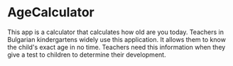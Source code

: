 # AgeCalculator
This app is a calculator that calculates how old are you today.
Teachers in Bulgarian kindergartens widely use this application. It allows them to know the child's exact age in no time. Teachers need this information when they give a test to children to determine their development.
